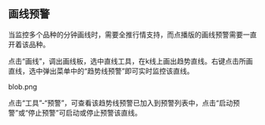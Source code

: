 ## 画线预警

当监控多个品种的分钟画线时，需要全推行情支持，而点播版的画线预警需要一直开着该品种。

点击“画线”，调出画线板，选中直线工具，在k线上画出趋势直线。右键点击所画直线，选中弹出菜单中的“趋势线预警”即可实时监控该直线。

blob.png



点击“工具”-“预警”，可查看该趋势线预警已加入到预警列表中，点击“启动预警”或“停止预警”可启动或停止预警该直线。